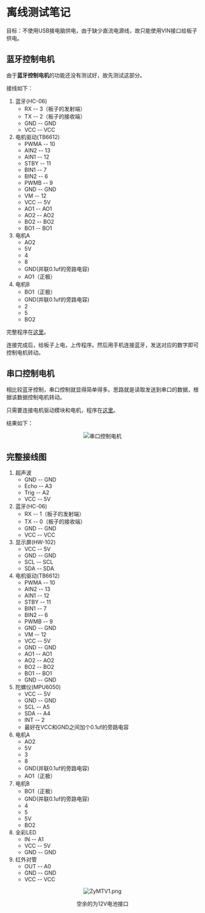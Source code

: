 # 离线测试笔记
目标：不使用USB接电脑供电，由于缺少直流电源线，故只能使用VIN接口给板子供电。
## 蓝牙控制电机
由于**蓝牙控制电机**的功能还没有测试好，故先测试这部分。

接线如下：

1. 蓝牙(HC-06)
    + RX -- 3（板子的发射端）
    + TX -- 2（板子的接收端）
    + GND -- GND
    + VCC -- VCC
2. 电机驱动(TB6612)
    + PWMA -- 10
    + AIN2 -- 13
    + AIN1 -- 12
    + STBY -- 11
    + BIN1 -- 7
    + BIN2 -- 6
    + PWMB -- 9
    + GND -- GND
    + VM -- 12
    + VCC -- 5V
    + AO1 -- AO1
    + AO2 -- AO2
    + BO2 -- BO2
    + BO1 -- BO1
3. 电机A
    + AO2
    + 5V
    + 4
    + 8
    + GND(并联0.1uf的旁路电容)
    + AO1（正极）
4. 电机B
    + BO1（正极）
    + GND(并联0.1uf的旁路电容)
    + 2
    + 5
    + BO2

完整程序在[这里](https://github.com/JadenNeal/Balance-Car/blob/master/others/BT_and_Motor/BT_and_Motor.ino)。

连接完成后，给板子上电，上传程序。然后用手机连接蓝牙，发送对应的数字即可控制电机转动。

## 串口控制电机
相比较蓝牙控制，串口控制就显得简单得多。思路就是读取发送到串口的数据，根据该数据控制电机转动。

只需要连接电机驱动模块和电机，程序在[这里](https://github.com/JadenNeal/Balance-Car/blob/master/others/Serial_and_Motor/Serial_and_Motor.ino)。

结果如下：
<div align="center"><img src="https://s2.ax1x.com/2019/07/08/Zst0l6.png" alt="串口控制电机"></div>

## 完整接线图
1. 超声波 
    + GND -- GND
    + Echo -- A3
    + Trig -- A2
    + VCC -- 5V
2. 蓝牙(HC-06) 
    + RX -- 1（板子的发射端）
    + TX -- 0（板子的接收端）
    + GND -- GND
    + VCC -- VCC
3. 显示屏(HW-102)  
    + VCC -- 5V
    + GND -- GND
    + SCL -- SCL
    + SDA -- SDA
4. 电机驱动(TB6612)
    + PWMA -- 10
    + AIN2 -- 13
    + AIN1 -- 12
    + STBY -- 11
    + BIN1 -- 7
    + BIN2 -- 6
    + PWMB -- 9
    + GND -- GND
    + VM -- 12
    + VCC -- 5V
    + GND -- GND
    + AO1 -- AO1
    + AO2 -- AO2
    + BO2 -- BO2
    + BO1 -- BO1
    + GND -- GND
5. 陀螺仪(MPU6050) 
    + VCC -- 5V
    + GND -- GND
    + SCL -- A5
    + SDA -- A4
    + INT -- 2
    + 最好在VCC和GND之间加个0.1uf的旁路电容
6. 电机A
    + AO2
    + 5V
    + 3
    + 8
    + GND(并联0.1uf的旁路电容)
    + AO1（正极）
7. 电机B
    + BO1（正极）
    + GND(并联0.1uf的旁路电容)
    + 4
    + 5
    + 5V
    + BO2
8. 全彩LED  
    + IN -- A1
    + VCC -- 5V
    + GND -- GND
9. 红外对管  
    + OUT -- A0
    + GND -- GND
    + VCC -- VCC

<div align="center"><img src="https://s2.ax1x.com/2019/07/09/ZyMTV1.png" alt="ZyMTV1.png" border="0" />

空余的为12V电池接口</div>

